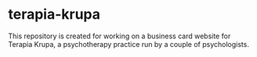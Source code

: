 # terapia-krupa
This repository is created for working on a business card website for Terapia Krupa, a psychotherapy practice run by a couple of psychologists.
